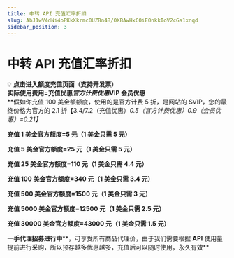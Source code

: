 ```yaml
---
title: 中转 API 充值汇率折扣
slug: AbJ1wV4dNi4oPKkXkrmc0UZBn4B/OXBAwHxC0iE0nkkIoV2cGa1xnqd
sidebar_position: 3
---
```



# 中转 API 充值汇率折扣

<div class="callout callout-bg-2 callout-border-2">
<p>💡 <strong>点击进入额度充值页面</strong><strong>（支持开发票）</strong><br><strong>实际使用费用=充值优惠<em>官方计费优惠</em>VIP 会员优惠</strong><br>**假如你充值 100 美金额额度，使用的是官方计费 5 折，是网站的 SVIP，您的最终价格为官方的 2.1 折【3.4/7.2（充值优惠）<em>0.5（官方计费优惠）<em>0.9（会员优惠）=0.21】</em></em></p>
</div>

**充值 1 美金官方额度=5 元（1 美金只需 5 元）**

**充值 5 美金官方额度=25 元（1 美金只需 5 元）**

**充值 25 美金官方额度=110 元（1 美金只需 4.4 元）**

**充值 100 美金官方额度=340 元（1 美金只需 3.4 元）**

**充值 500 美金官方额度=1500 元（1 美金只需 3 元）**

**充值 5000 美金官方额度=12500 元（1 美金只需 2.5 元）**

**充值 30000 美金官方额度=43000 元（1 美金只需 1.5 元）**

**一手代理招募进行中****，可享受所有商品代理价，由于我们需要根据 ****API**** 使用量提前进行采购，所以预存越多优惠越多，充值后可以随时使用，永久有效**

